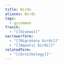 ```yaml
---
title: Birds
aliases: Birds
tags:
  - gccommon
french:
  - "[[Oiseau]]"
narrowerTerm:
  - "[[Migratory birds]]"
  - "[[Aquatic birds]]"
relatedTerm:
  - "[[Ornithology]]"
---
```

